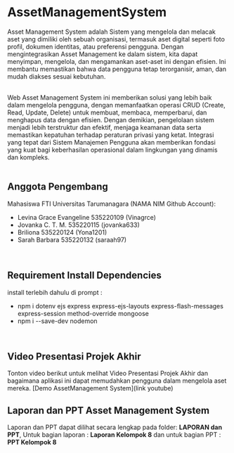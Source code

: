 # AssetManagementSystem
 Asset Management System adalah Sistem yang mengelola dan melacak aset yang dimiliki oleh sebuah organisasi, termasuk aset digital seperti foto profil, dokumen identitas, atau preferensi pengguna. Dengan mengintegrasikan Asset Management ke dalam sistem, kita dapat menyimpan, mengelola, dan mengamankan aset-aset ini dengan efisien. Ini membantu memastikan bahwa data pengguna tetap terorganisir, aman, dan mudah diakses sesuai kebutuhan.

<br />
 Web Asset Management System ini memberikan solusi yang lebih baik dalam mengelola pengguna, dengan memanfaatkan operasi CRUD (Create, Read, Update, Delete) untuk membuat, membaca, memperbarui, dan menghapus data dengan efisien. Dengan demikian, pengelolaan sistem menjadi lebih terstruktur dan efektif, menjaga keamanan data serta memastikan kepatuhan terhadap peraturan privasi yang ketat. Integrasi yang tepat dari Sistem Manajemen Pengguna akan memberikan fondasi yang kuat bagi keberhasilan operasional dalam lingkungan yang dinamis dan kompleks.
 
<br />
<br />

## Anggota Pengembang
Mahasiswa FTI Universitas Tarumanagara
(NAMA   NIM     Github Account):
- Levina Grace Evangeline 	535220109 (Vinagrce)
- Jovanka C. T. M.	 	535220115 (jovanka633)
- Briliona			535220124 (Yona1201)
- Sarah Barbara			535220132 (saraah97)
<br />

## Requirement Install Dependencies
install terlebih dahulu di prompt :
- npm i dotenv ejs express express-ejs-layouts express-flash-messages express-session method-override mongoose
-  npm i --save-dev nodemon

<br />

## Video Presentasi Projek Akhir
Tonton video berikut untuk melihat Video Presentasi Projek Akhir dan bagaimana aplikasi ini dapat memudahkan pengguna dalam mengelola aset mereka.
[Demo AssetManagement System](link youtube)<br>


## Laporan dan PPT Asset Management System
Laporan dan PPT dapat dilihat secara lengkap  pada folder: **LAPORAN dan PPT**, Untuk bagian laporan : **Laporan Kelompok 8** dan untuk bagian PPT : **PPT Kelompok 8**
<br />
<br />
